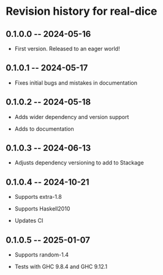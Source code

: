 # Revision history for real-dice

## 0.1.0.0 -- 2024-05-16

* First version. Released to an eager world!

## 0.1.0.1 -- 2024-05-17

* Fixes initial bugs and mistakes in documentation

## 0.1.0.2 -- 2024-05-18

* Adds wider dependency and version support

* Adds to documentation

## 0.1.0.3 -- 2024-06-13

* Adjusts dependency versioning to add to Stackage

## 0.1.0.4 -- 2024-10-21

* Supports extra-1.8

* Supports Haskell2010

* Updates CI

## 0.1.0.5 -- 2025-01-07

* Supports random-1.4

* Tests with GHC 9.8.4 and GHC 9.12.1
